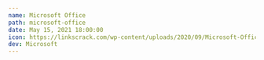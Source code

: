 ```yaml
---
name: Microsoft Office
path: microsoft-office
date: May 15, 2021 18:00:00
icon: https://linkscrack.com/wp-content/uploads/2020/09/Microsoft-Office-Crack.png
dev: Microsoft
---
```

